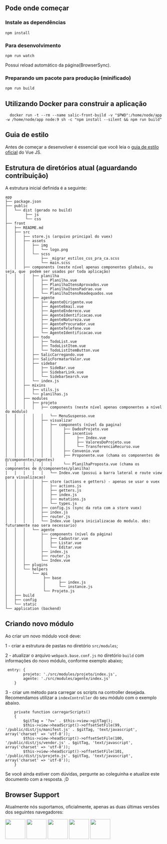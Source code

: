 
## Pode onde começar

### Instale as dependências
`npm install`
### Para desenvolvimento

`npm run watch`

Possui reload automático da página(BrowserSync).

### Preparando um pacote para produção (minificado)

`npm run build`

## Utilizando Docker para construir a aplica&ccedil;&atilde;o

```
  docker run -t --rm --name salic-front-build -v "$PWD":/home/node/app -w /home/node/app node:9 sh -c "npm install --silent && npm run build"
```

## Guia de estilo

Antes de começar a desenvolver é essencial que você leia o [guia de estilo oficial](https://vuejs.org/v2/style-guide) do Vue JS.

## Estrutura de diret&oacute;rios atual (aguardando contribuição)
A estrutura inicial definida é a seguinte:

```
app
├── package.json
├── public
│   └── dist (gerado no build)
│        ├── js
│        └── css
├── front
│   ├── README.md
│   ├── src
│   │   ├── store.js (arquivo principal do vuex)
│   │   ├── assets
│   │   │   ├── img
│   │   │   │   └── logo.png
│   │   │   └── scss
│   │   │       ├── _migrar_estilos_css_pra_ca.scss
│   │   │       └── main.scss
│   │   ├── components (neste nível apenas componentes globais, ou seja, que  podem ser usados por toda aplicação)
│   │   │   ├── planilha
│   │   │   │   ├── Planilha.vue
│   │   │   │   ├── PlanilhaItensAprovados.vue
│   │   │   │   ├── PlanilhaItensPadrao.vue
│   │   │   │   └── PlanilhaItensReadequados.vue
│   │   │   ├── agente
│   │   │   │   ├── AgenteDirigente.vue
│   │   │   │   ├── AgenteEmail.vue
│   │   │   │   ├── AgenteEndereco.vue
│   │   │   │   ├── AgenteIdentificacao.vue
│   │   │   │   ├── AgenteNatureza.vue
│   │   │   │   ├── AgenteProcurador.vue
│   │   │   │   ├── AgenteTelefone.vue
│   │   │   │   └── AgenteIdentificacao.vue
│   │   │   ├── todo
│   │   │   │   ├── TodoList.vue
│   │   │   │   ├── TodoListItem.vue
│   │   │   │   └── TodoListItemButton.vue
│   │   │   ├── SalicCarregando.vue
│   │   │   ├── SalicFormatarValor.vue
│   │   │   ├── sidebar
│   │   │   │   ├── SideBar.vue
│   │   │   │   ├── SidebarLink.vue
│   │   │   │   └── SidebarSearch.vue
│   │   │   └── index.js
│   │   ├── mixins
│   │   │   ├── utils.js
│   │   │   └── planilhas.js
│   │   ├── modules
│   │   │   ├── projeto
│   │   │   │   ├── components (neste nível apenas componentes a nível do módulo)
│   │   │   │   │   └── MenuSuspenso.vue
│   │   │   │   ├── visualizar
│   │   │   │   │   ├── components (nível da pagina)
│   │   │   │   │   │     ├── DadosProjeto.vue
│   │   │   │   │   │     ├── incentivo
│   │   │   │   │   │     │     ├── Index.vue
│   │   │   │   │   │     │     ├── ValoresDoProjeto.vue
│   │   │   │   │   │     │     └── TransferenciaRecurso.vue
│   │   │   │   │   │     ├── Convenio.vue
│   │   │   │   │   │     ├── Proponente.vue (chama os componentes de @/componentes/agentes)
│   │   │   │   │   │     └── PlanilhaProposta.vue (chama os componentes de @/componentes/planilha)
│   │   │   │   │   └── Index.vue (possui a barra lateral e route view para visualizacao)
│   │   │   │   ├── store (actions e getters) - apenas se usar o vuex
│   │   │   │   │   ├── actions.js
│   │   │   │   │   ├── getters.js
│   │   │   │   │   ├── index.js
│   │   │   │   │   ├── mutations.js
│   │   │   │   │   └── types.js
│   │   │   │   ├── config.js (sync da rota com a store vuex)
│   │   │   │   ├── index.js
│   │   │   │   ├── router.js
│   │   │   │   └── Index.vue (para inicializacao do modulo. obs: futuramente nao sera necessario)
│   │   │   └── agente
│   │   │       ├── components (nível da página)
│   │   │       │   ├── Cadastrar.vue
│   │   │       │   ├── Listar.vue
│   │   │       │   └── Editar.vue
│   │   │       ├── index.js
│   │   │       ├── router.js
│   │   │       └── Index.vue
│   │   ├── plugins
│   │   └── helpers
│   │       └── api
│   │            ├── base
│   │            │      ├── index.js
│   │            │      └── instance.js
│   │            └── Projeto.js
│   ├── build
│   ├── config
│   └── static
└── application (backend)
```

## Criando novo módulo

Ao criar um novo módulo você deve:

1 - criar a estrutura de pastas no diretório `src/modules`;

2 - atualizar o arquivo `webpack.base.conf.js` no diretório `build` com informações do novo módulo, conforme exemplo abaixo;
```
 entry: {
        projeto: './src/modules/projeto/index.js',
        agente: './src/modules/agente/index.js'
    }
 ```
3 - criar um método para carregar os scripts na controller desejada. Recomendamos utilizar a `indexController` do seu módulo com o exemplo abaixo.
```
    private function carregarScripts()
    {
        $gitTag = '?v=' . $this->view->gitTag();
        $this->view->headScript()->offsetSetFile(99, '/public/dist/js/manifest.js' . $gitTag, 'text/javascript', array('charset' => 'utf-8'));
        $this->view->headScript()->offsetSetFile(100, '/public/dist/js/vendor.js' . $gitTag, 'text/javascript', array('charset' => 'utf-8'));
        $this->view->headScript()->offsetSetFile(101, '/public/dist/js/projeto.js'. $gitTag, 'text/javascript', array('charset' => 'utf-8'));
    }
 ```

Se você ainda estiver com dúvidas, pergunte ao coleguinha e atualize este documento com a resposta. ;D

## Browser Support

Atualmente nós suportamos, oficialmente, apenas as duas últimas versões dos seguintes navegadores:

<img src="https://s3.amazonaws.com/creativetim_bucket/github/browser/chrome.png" width="64" height="64"> <img src="https://s3.amazonaws.com/creativetim_bucket/github/browser/firefox.png" width="64" height="64"> <img src="https://s3.amazonaws.com/creativetim_bucket/github/browser/edge.png" width="64" height="64"> <img src="https://s3.amazonaws.com/creativetim_bucket/github/browser/safari.png" width="64" height="64"> <img src="https://s3.amazonaws.com/creativetim_bucket/github/browser/opera.png" width="64" height="64">
